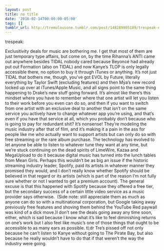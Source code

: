 ```yaml
---
layout: post
title: no title
date: '2016-02-14T00:00:00-05:00'
tags: []
tumblr_url: http://tremulousone.tumblr.com/post/148289905189/trespeak-exclusitivity-deals-for-music-are
---
```

trespeak:

Exclusitivity deals for music are bothering me.
I get that most of them are just temporary type affairs, but come on, by the time Rihanna’s ANTI came out anywhere besides TIDAL nobody cared because Beyoncé had already put out Formation (also on TIDAL) and now Kanye’s TLOP is only legally accessible there, no option to buy it through iTunes or anything. 
It’s not just TIDAL that bothers me, though, you’ve got EVOL by Future, literally everything by Taylor Swift (excluding features) and then Mýa’s new record locked up over at iTunes/Apple Music, and all signs point to the same thing happening to Drake’s new stuff going forward. It’s almost like there’s this mindset where you have to remember where that one artist will let you listen to their work before you even can do so, and then if you want to switch from one artist with an exclusive deal to another that isn’t on the same service you actively have to change whatever app you’re using, and that’s even if you have that service at all, which you probably don’t because who is going to pay for redundant shit?
It’s nonsense! They’re modeling the music industry after that of film, and it’s making it a pain in the ass for people like me who actually want to support artists but can only do so with free streaming or the rare album purchase. The technology has evolved to let anyone be able to listen to whatever tune they want at any time, but we’re stuck continuing on the dead spirits of LimeWire, Kazaa and MegaUpload to do it because digital music has turned into the lunch tables from Mean Girls.
Perhaps this wouldn’t be as big an issue if the historic streaming industry leader, Spotify, paid its artists in whatever manner they promised they would, and I don’t really know whether Spotify should be believed in that regard or its artists (which is part of the reason I’m not fully sure whether or not I wanted to get a premium account). The general excuse is that this happened with Spotify because they offered a free tier, but the secondary success of a certain little video service as a music provider says otherwise. 
(Side note: still appreciate them as much as anyone can do so with a multinational corporation, but Google taking away previously free features and shoving them behind the YouTube Red paywall was kind of a dick move.)I don’t see the deals going away any time soon, either, which is sad because I know what it’s like to feel diminishing returns on one’s work but I also feel like music’s one of those things that ought to be accessible to as many ears as possible.
tl;dr Tre’s pissed off not only because he can’t listen to Kanye without going to The Pirate Bay, but also because he really wouldn’t have to do that if that weren’t the way the industry were going.
